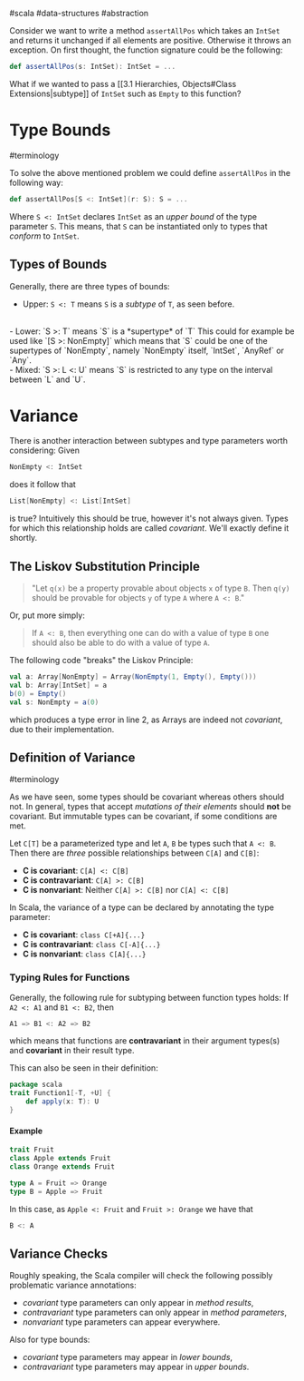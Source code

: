 #scala #data-structures #abstraction 

Consider we want to write a method `assertAllPos` which takes an `IntSet` and returns it unchanged if all elements are positive. Otherwise it throws an exception.
On first thought, the function signature could be the following:
```Scala
def assertAllPos(s: IntSet): IntSet = ...
```
What if we wanted to pass a [[3.1 Hierarchies, Objects#Class Extensions|subtype]] of `IntSet` such as `Empty` to this function?

# Type Bounds
#terminology 

To solve the above mentioned problem we could define `assertAllPos` in the following way:
```Scala
def assertAllPos[S <: IntSet](r: S): S = ...
```
Where `S <: IntSet` declares `IntSet` as an *upper bound* of the type parameter `S`.
This means, that `S` can be instantiated only to types that *conform* to `IntSet`.

## Types of Bounds
Generally, there are three types of bounds:
- Upper: `S <: T` means `S` is a *subtype* of `T`, as seen before.
<br>
- Lower: `S >: T` means `S` is a *supertype* of `T`
  This could for example be used like `[S >: NonEmpty]` which means that `S` could be one of the supertypes of `NonEmpty`, namely `NonEmpty` itself, `IntSet`, `AnyRef` or `Any`.
<br>
- Mixed: `S >: L <: U` means `S` is restricted to any type on the interval between `L` and `U`.

# Variance
There is another interaction between subtypes and type parameters worth considering:
Given 
```Scala
NonEmpty <: IntSet
```
does it follow that
```Scala
List[NonEmpty] <: List[IntSet]
```
is true? Intuitively this should be true, however it's not always given.
Types for which this relationship holds are called *covariant*. We'll exactly define it shortly.

## The Liskov Substitution Principle
> "Let `q(x)` be a property provable about objects `x` of type `B`. Then
`q(y)` should be provable for objects `y` of type `A` where `A <: B`."

Or, put more simply:
> If `A <: B`, then everything one can do with a value of type `B`
one should also be able to do with a value of type `A`.

The following code "breaks" the Liskov Principle:
```Scala
val a: Array[NonEmpty] = Array(NonEmpty(1, Empty(), Empty()))
val b: Array[IntSet] = a
b(0) = Empty()
val s: NonEmpty = a(0)
```
which produces a type error in line 2, as Arrays are indeed not *covariant*, due to their implementation.

## Definition of Variance
#terminology 

As we have seen, some types should be covariant whereas others should not. In general, types that accept *mutations of their elements* should **not** be covariant.
But immutable types can be covariant, if some conditions are met.

Let `C[T]` be a parameterized type and let `A`, `B` be types such that `A <: B`. Then there are *three* possible relationships between `C[A]` and `C[B]`:
- **C is covariant**: `C[A] <: C[B]`
- **C is contravariant**: `C[A] >: C[B]`
- **C is nonvariant**: Neither `C[A] >: C[B]` nor `C[A] <: C[B]`

In Scala, the variance of a type can be declared by annotating the type parameter:
- **C is covariant**: `class C[+A]{...}`
- **C is contravariant**: `class C[-A]{...}`
- **C is nonvariant**: `class C[A]{...}`

### Typing Rules for Functions
Generally, the following rule for subtyping between function types holds:
If `A2 <: A1` and `B1 <: B2`, then
```Scala
A1 => B1 <: A2 => B2
```
which means that functions are **contravariant** in their argument types(s) and **covariant** in their result type.

This can also be seen in their definition:
```Scala
package scala
trait Function1[-T, +U] {
	def apply(x: T): U
}
```

#### Example
```Scala
trait Fruit
class Apple extends Fruit
class Orange extends Fruit

type A = Fruit => Orange
type B = Apple => Fruit
```
In this case, as `Apple <: Fruit` and `Fruit >: Orange` we have that 
```Scala
B <: A
```

## Variance Checks
Roughly speaking, the Scala compiler will check the following possibly problematic variance annotations:
- *covariant* type parameters can only appear in *method results*, 
- *contravariant* type parameters can only appear in *method parameters*,
- *nonvariant* type parameters can appear everywhere.

Also for type bounds:
- *covariant* type parameters may appear in *lower bounds*,
- *contravariant* type parameters may appear in *upper bounds*.


